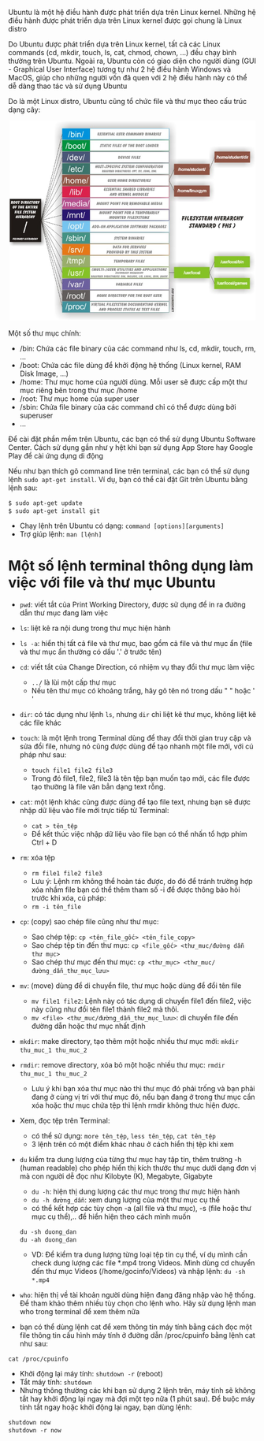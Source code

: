 Ubuntu là một hệ điều hành được phát triển dựa trên Linux kernel. Những hệ điều hành được phát triển dựa trên Linux kernel được gọi chung là Linux distro

Do Ubuntu được phát triển dựa trên Linux kernel, tất cả các Linux commands (cd, mkdir, touch, ls, cat, chmod, chown, …) đều chạy bình thường trên Ubuntu. Ngoài ra, Ubuntu còn có giao diện cho người dùng (GUI - Graphical User Interface) tương tự như 2 hệ điều hành Windows và MacOS, giúp cho những người vốn đã quen với 2 hệ điều hành này có thể dễ dàng thao tác và sử dụng Ubuntu

Do là một Linux distro, Ubuntu cũng tổ chức file và thư mục theo cấu trúc dạng cây:
<!--<div align="center"><img src="https://github.com/maivan-hoa/Note/blob/main/images/ubuntu1.png?raw=true" width="700"></div>-->
<div align="center"><img src="https://github.com/maivan-hoa/Note/blob/main/images/ubuntu2.png?raw=true" width="500"></div> 

Một số thư mục chính:

- /bin: Chứa các file binary của các command như ls, cd, mkdir, touch, rm, …
- /boot: Chứa các file dùng để khởi động hệ thống (Linux kernel, RAM Disk Image, …)
- /home: Thư mục home của người dùng. Mỗi user sẽ được cấp một thư mục riêng bên trong thư mục /home
- /root: Thư mục home của super user
- /sbin: Chứa file binary của các command chỉ có thể được dùng bởi superuser
- …

Để cài đặt phần mềm trên Ubuntu, các bạn có thể sử dụng Ubuntu Software Center. Cách sử dụng gần như y hệt khi bạn sử dụng App Store hay Google Play để cài ứng dụng di động

Nếu như bạn thích gõ command line trên terminal, các bạn có thể sử dụng lệnh `sudo apt-get install`. Ví dụ, bạn có thể cài đặt Git trên Ubuntu bằng lệnh sau:
```
$ sudo apt-get update
$ sudo apt-get install git
```

- Chạy lệnh trên Ubuntu có dạng: `command [options][arguments]`
- Trợ giúp lệnh: `man [lệnh]`


# Một số lệnh terminal thông dụng làm việc với file và thư mục Ubuntu

- `pwd`: viết tắt của Print Working Directory, được sử dụng để in ra đường dẫn thư mục đang làm việc
- `ls`: liệt kê ra nội dung trong thư mục hiện hành
- `ls -a`: hiển thị tất cả file và thư mục, bao gồm cả file và thư mục ẩn (file và thư mục ẩn thường có dấu '.' ở trước tên)

- `cd`: viết tắt của Change Direction, có nhiệm vụ thay đổi thư mục làm việc
  - `../` là lùi một cấp thư mục
  - Nếu tên thư mục có khoảng trắng, hãy gõ tên nó trong dấu " " hoặc ' '
  
- `dir`: có tác dụng như lệnh `ls`, nhưng `dir` chỉ liệt kê thư mục, không liệt kê các file khác

- `touch`: là một lệnh trong Terminal dùng để thay đổi thời gian truy cập và sửa đổi file, nhưng nó cũng được dùng để tạo nhanh một file mới, với cú pháp như sau:
  - `touch file1 file2 file3`
  - Trong đó file1, file2, file3 là tên tệp bạn muốn tạo mới, các file được tạo thường là file văn bẳn dạng text rỗng.
  
- `cat`: một lệnh khác cũng được dùng để tạo file text, nhưng bạn sẽ được nhập dữ liệu vào file mới trực tiếp từ Terminal:
  - `cat > tên_tệp`
  - Để kết thúc việc nhập dữ liệu vào file bạn có thể nhấn tổ hợp phím Ctrl + D
  
- `rm`: xóa tệp
  - `rm file1 file2 file3`
  - Lưu ý: Lệnh rm không thể hoàn tác được, do đó để tránh trường hợp xóa nhầm file bạn có thể thêm tham số -i để được thông bảo hỏi trước khi xóa, cú pháp:
  - `rm -i tên_file`
  
- `cp`: (copy) sao chép file cũng như thư mục:
  - Sao chép tệp: `cp <tên_file_gốc> <tên_file_copy>`
  - Sao chép tệp tin đến thư mục: `cp <file_gốc> <thư_muc/đường dẫn thư mục>`
  - Sao chép thư mục đến thư mục: `cp <thư_mục> <thư_muc/đường_dẫn_thư_mục_lưu>`
  
- `mv`: (move) dùng để di chuyển file, thư mục hoặc dùng để đổi tên file
  - `mv file1 file2`: Lệnh này có tác dụng di chuyển file1 đến file2, việc này cũng như đổi tên file1 thành file2 mà thôi.
  - `mv <file> <thư_muc/đường_dẫn_thư_mục_lưu>`: di chuyển file đến đường dẫn hoặc thư mục nhất định
  
- `mkdir`: make directory, tạo thêm một hoặc nhiều thư mục mới: `mkdir thu_muc_1 thu_muc_2`
- `rmdir`: remove directory, xóa bỏ một hoặc nhiều thư mục: `rmdir thu_muc_1 thu_muc_2`
  - Lưu ý khi bạn xóa thư mục nào thì thư mục đó phải trống và bạn phải đang ở cùng vị trí với thư mục đó, nếu bạn đang ở trong thư mục cần xóa hoặc thư mục chứa tệp thì lệnh rmdir không thưc hiện được.

- Xem, đọc tệp trên Terminal:
  - có thể sử dụng: `more tên_tệp`, `less tên_tệp`, `cat tên_tệp` 
  - 3 lệnh trên có một điểm khác nhau ở cách hiển thị tệp khi xem

- `du` kiểm tra dung lượng của từng thư mục hay tập tin, thêm trường -h (human readable) cho phép hiển thị kích thước thư mục dưới dạng đơn vị mà con người dễ đọc như Kilobyte (K), Megabyte, Gigabyte
  - `du -h`: hiện thị dung lượng các thư mục trong thư mực hiện hành
  - `du -h đường_dẫn`: xem dung lượng của một thư mục cụ thể
  - có thể kết hợp các tùy chọn -a (all file và thư mục), -s (file hoặc thư mục cụ thể),.. để hiển hiện theo cách mình muốn
  ```
  du -sh duong_dan
  du -ah duong_dan
  ```
  - VD: Để kiểm tra dung lượng từng loại tệp tin cụ thể, ví dụ mình cần check dung lượng các file *.mp4 trong Videos. Mình dùng cd chuyển đến thư mục Videos (/home/gocinfo/Videos) và nhập lệnh: `du -sh *.mp4`

- `who`: hiện thị về tài khoản người dùng hiện đang đăng nhập vào hệ thống. Để tham khảo thêm nhiều tùy chọn cho lệnh who. Hãy sử dụng lệnh man who trong terminal để xem thêm nữa

- bạn có thể dùng lệnh cat để xem thông tin máy tính bằng cách đọc một file thông tin cấu hình máy tính ở đường dẫn /proc/cpuinfo  bằng lệnh cat như sau:
```
cat /proc/cpuinfo
```

- Khởi động lại máy tính: `shutdown -r` (reboot)
- Tắt máy tính: `shutdown`
- Nhưng thông thường các khi bạn sử dụng 2 lệnh trên, máy tính sẽ không tắt hay khởi động lại ngay mà đợi một tẹo nữa (1 phút sau). Để buộc máy tính tắt ngay hoặc khởi động lại ngay, bạn dùng lệnh:
```
shutdown now
shutdown -r now
```





























